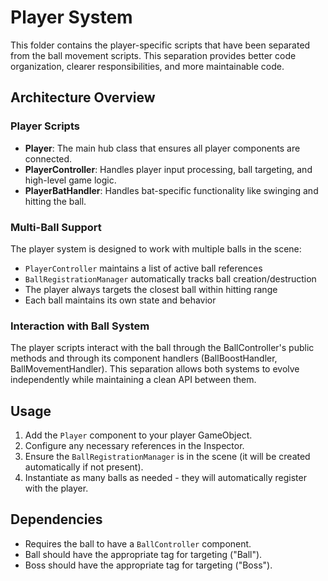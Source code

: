 # Player System

This folder contains the player-specific scripts that have been separated from the ball movement scripts. This separation provides better code organization, clearer responsibilities, and more maintainable code.

## Architecture Overview

### Player Scripts

- **Player**: The main hub class that ensures all player components are connected.
- **PlayerController**: Handles player input processing, ball targeting, and high-level game logic.
- **PlayerBatHandler**: Handles bat-specific functionality like swinging and hitting the ball.

### Multi-Ball Support

The player system is designed to work with multiple balls in the scene:

- `PlayerController` maintains a list of active ball references
- `BallRegistrationManager` automatically tracks ball creation/destruction
- The player always targets the closest ball within hitting range
- Each ball maintains its own state and behavior

### Interaction with Ball System

The player scripts interact with the ball through the BallController's public methods and through its component handlers (BallBoostHandler, BallMovementHandler). This separation allows both systems to evolve independently while maintaining a clean API between them.

## Usage

1. Add the `Player` component to your player GameObject.
2. Configure any necessary references in the Inspector.
3. Ensure the `BallRegistrationManager` is in the scene (it will be created automatically if not present).
4. Instantiate as many balls as needed - they will automatically register with the player.

## Dependencies

- Requires the ball to have a `BallController` component.
- Ball should have the appropriate tag for targeting ("Ball").
- Boss should have the appropriate tag for targeting ("Boss").